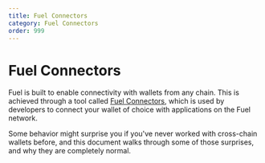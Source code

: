 ```yaml
---
title: Fuel Connectors
category: Fuel Connectors
order: 999
---
```



# Fuel Connectors

Fuel is built to enable connectivity with wallets from any chain. This is achieved through a tool called [Fuel Connectors](https://github.com/FuelLabs/fuel-connectors), which is used by developers to connect your wallet of choice with applications on the Fuel network.

Some behavior might surprise you if you've never worked with cross-chain wallets before, and this document walks through some of those surprises, and why they are completely normal.
